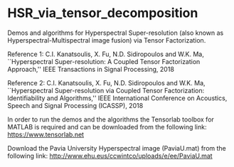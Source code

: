 # HSR_via_tensor_decomposition

Demos and algorithms for Hyperspectral Super-resolution (also known as Hyperspectral-Multispectral image fusion) 
via Tensor Factorization.

Reference 1: C.I. Kanatsoulis, X. Fu, N.D. Sidiropoulos and W.K. Ma, 
``Hyperspectral Super-resolution: A Coupled Tensor Factorization
Approach,'' IEEE Transactions in Signal Processing, 2018

Reference 2: C.I. Kanatsoulis, X. Fu, N.D. Sidiropoulos and W.K. Ma, 
``Hyperspectral Super-resolution via Coupled Tensor Factorization:
Identifiability and Algorithms,'' IEEE International Conference on 
Acoustics, Speech and Signal Processing (ICASSP), 2018

In order to run the demos and the algorithms the Tensorlab toolbox for MATLAB is required and can be downloaded from the following link: https://www.tensorlab.net

Download the Pavia University Hyperspectral image (PaviaU.mat) from the following link:
http://www.ehu.eus/ccwintco/uploads/e/ee/PaviaU.mat
